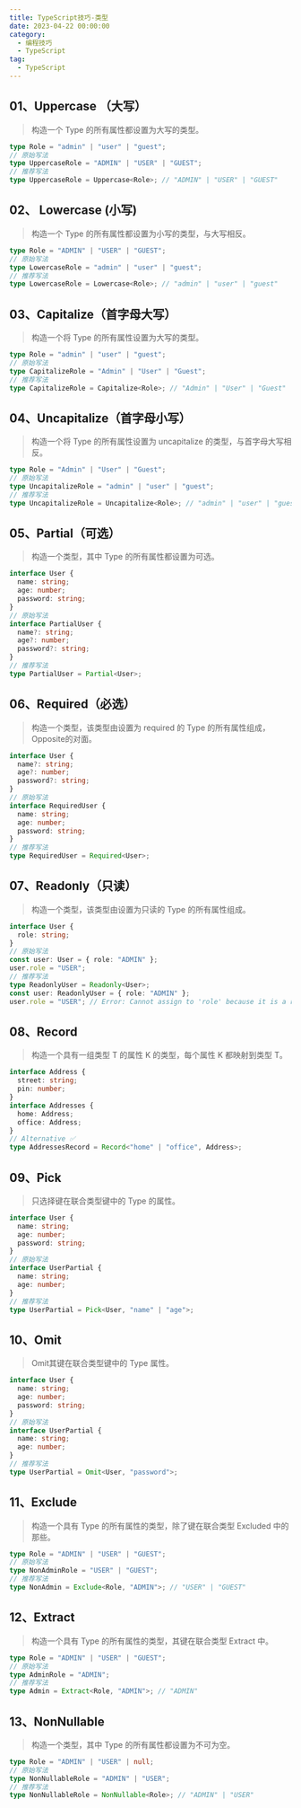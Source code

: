 ```yaml
---
title: TypeScript技巧-类型
date: 2023-04-22 00:00:00
category: 
  - 编程技巧
  - TypeScript
tag: 
  - TypeScript
---
```


## 01、Uppercase （大写）

> 构造一个 Type 的所有属性都设置为大写的类型。

```TypeScript
type Role = "admin" | "user" | "guest";
// 原始写法 
type UppercaseRole = "ADMIN" | "USER" | "GUEST";
// 推荐写法 
type UppercaseRole = Uppercase<Role>; // "ADMIN" | "USER" | "GUEST"
```

## 02、 Lowercase (小写)

> 构造一个 Type 的所有属性都设置为小写的类型，与大写相反。

```TypeScript
type Role = "ADMIN" | "USER" | "GUEST";
// 原始写法
type LowercaseRole = "admin" | "user" | "guest";
// 推荐写法
type LowercaseRole = Lowercase<Role>; // "admin" | "user" | "guest"
```

## 03、Capitalize（首字母大写）

> 构造一个将 Type 的所有属性设置为大写的类型。

```TypeScript
type Role = "admin" | "user" | "guest";
// 原始写法
type CapitalizeRole = "Admin" | "User" | "Guest";
// 推荐写法
type CapitalizeRole = Capitalize<Role>; // "Admin" | "User" | "Guest"
```

## 04、Uncapitalize（首字母小写）

>构造一个将 Type 的所有属性设置为 uncapitalize 的类型，与首字母大写相反。

```TypeScript
type Role = "Admin" | "User" | "Guest";
// 原始写法
type UncapitalizeRole = "admin" | "user" | "guest";
// 推荐写法
type UncapitalizeRole = Uncapitalize<Role>; // "admin" | "user" | "guest"
```

## 05、Partial（可选）

> 构造一个类型，其中 Type 的所有属性都设置为可选。

```TypeScript
interface User {
  name: string;
  age: number;
  password: string;
}
// 原始写法
interface PartialUser {
  name?: string;
  age?: number;
  password?: string;
}
// 推荐写法
type PartialUser = Partial<User>;
```

## 06、Required（必选）

> 构造一个类型，该类型由设置为 required 的 Type 的所有属性组成，Opposite的对面。

```TypeScript
interface User {
  name?: string;
  age?: number;
  password?: string;
}
// 原始写法
interface RequiredUser {
  name: string;
  age: number;
  password: string;
}
// 推荐写法
type RequiredUser = Required<User>;
```

## 07、Readonly（只读）

>构造一个类型，该类型由设置为只读的 Type 的所有属性组成。

```TypeScript
interface User {
  role: string;
}
// 原始写法
const user: User = { role: "ADMIN" };
user.role = "USER";
// 推荐写法
type ReadonlyUser = Readonly<User>;
const user: ReadonlyUser = { role: "ADMIN" };
user.role = "USER"; // Error: Cannot assign to 'role' because it is a read-only property.
```

## 08、Record

> 构造一个具有一组类型 T 的属性 K 的类型，每个属性 K 都映射到类型 T。

```TypeScript
interface Address {
  street: string;
  pin: number;
}
interface Addresses {
  home: Address;
  office: Address;
}
// Alternative ✅
type AddressesRecord = Record<"home" | "office", Address>;
```

## 09、Pick

> 只选择键在联合类型键中的 Type 的属性。

```TypeScript
interface User {
  name: string;
  age: number;
  password: string;
}
// 原始写法
interface UserPartial {
  name: string;
  age: number;
}
// 推荐写法
type UserPartial = Pick<User, "name" | "age">;
```

## 10、Omit

> Omit其键在联合类型键中的 Type 属性。

```TypeScript
interface User {
  name: string;
  age: number;
  password: string;
}
// 原始写法
interface UserPartial {
  name: string;
  age: number;
}
// 推荐写法
type UserPartial = Omit<User, "password">;
```

## 11、Exclude

> 构造一个具有 Type 的所有属性的类型，除了键在联合类型 Excluded 中的那些。

```TypeScript
type Role = "ADMIN" | "USER" | "GUEST";
// 原始写法
type NonAdminRole = "USER" | "GUEST";
// 推荐写法
type NonAdmin = Exclude<Role, "ADMIN">; // "USER" | "GUEST"
```

## 12、Extract

> 构造一个具有 Type 的所有属性的类型，其键在联合类型 Extract 中。

```TypeScript
type Role = "ADMIN" | "USER" | "GUEST";
// 原始写法
type AdminRole = "ADMIN";
// 推荐写法
type Admin = Extract<Role, "ADMIN">; // "ADMIN"
```

## 13、NonNullable

> 构造一个类型，其中 Type 的所有属性都设置为不可为空。

```TypeScript
type Role = "ADMIN" | "USER" | null;
// 原始写法
type NonNullableRole = "ADMIN" | "USER";
// 推荐写法
type NonNullableRole = NonNullable<Role>; // "ADMIN" | "USER"
```
